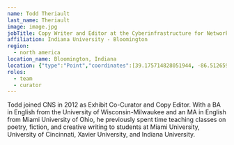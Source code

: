 ```yaml
---
name: Todd Theriault
last_name: Theriault
image: image.jpg
jobTitle: Copy Writer and Editor at the Cyberinfrastructure for Network Science Center
affiliation: Indiana University - Bloomington
region: 
  - north america
location_name: Bloomington, Indiana
location: {"type":"Point","coordinates":[39.175714828051944, -86.51265918770342]}
roles:
  - team
  - curator
---
```

Todd joined CNS in 2012 as Exhibit Co-Curator and Copy Editor. With a BA in English from the University of Wisconsin-Milwaukee and an MA in English from Miami University of Ohio, he previously spent time teaching classes on poetry, fiction, and creative writing to students at Miami University, University of Cincinnati, Xavier University, and Indiana University.
